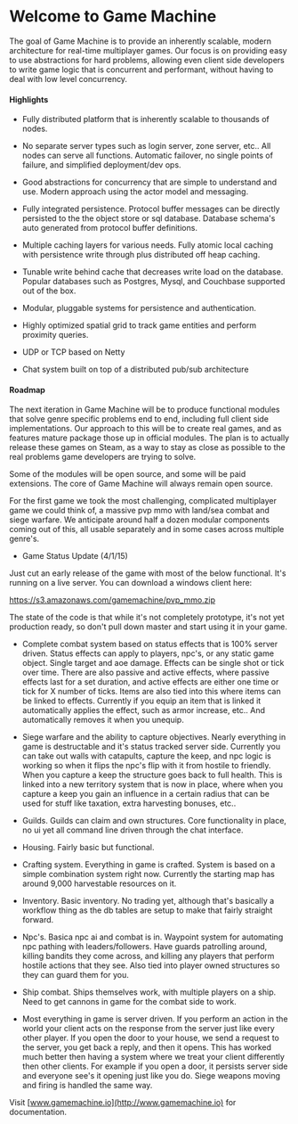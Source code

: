 # Welcome to Game Machine

The goal of Game Machine is to provide an inherently scalable, modern architecture for real-time multiplayer games.  Our focus is on providing easy to use abstractions for hard problems, allowing even client side developers to write game logic that is concurrent and performant, without having to deal with low level concurrency.

#### Highlights

- Fully distributed platform that is inherently scalable to thousands of nodes.

- No separate server types such as login server, zone server, etc..  All nodes can serve all functions.  Automatic failover, no single points of failure, and simplified deployment/dev ops.
 
- Good abstractions for concurrency that are simple to understand and use.  Modern approach using the actor model and messaging.

- Fully integrated persistence.  Protocol buffer messages can be directly persisted to the the object store or sql database.  Database schema's auto generated from protocol buffer definitions.

- Multiple caching layers for various needs.  Fully atomic local caching with persistence write through plus distributed off heap caching.

- Tunable write behind cache that decreases write load on the database.  Popular databases such as Postgres, Mysql, and Couchbase supported out of the box.

-  Modular, pluggable systems for persistence and authentication.

- Highly optimized spatial grid to track game entities and perform proximity queries.

- UDP or TCP based on Netty

- Chat system built on top of a distributed pub/sub architecture


#### Roadmap

The next iteration in Game Machine will be to produce functional modules that solve genre specific problems end to end, including full  client side implementations.  Our approach to this will be to create real games, and as features mature package those up in official modules.  The plan is to actually release these games on Steam, as a way to stay as close as possible to the real problems game developers are trying to solve.


Some of the modules will be open source, and some will be paid extensions.  The core of Game Machine will always remain open source.


For the first game we took the most challenging, complicated multiplayer game we could think of, a massive pvp mmo with land/sea combat and siege warfare.  We anticipate around half a dozen modular components coming out of this, all usable separately and in some cases across multiple genre's.  


* Game Status Update (4/1/15)

Just cut an early release of the game with most of the below functional.  It's running on a live server.  You can download a windows client here:

https://s3.amazonaws.com/gamemachine/pvp_mmo.zip

The state of the code is that while it's not completely prototype, it's not yet production ready, so don't pull down master and start using it in your game.

-  Complete combat system based on status effects that is 100% server driven.  Status effects can apply to players, npc's, or any static game object.  Single target and aoe damage.  Effects can be single shot or tick over time.  There are also passive and active effects, where passive effects last for a set duration, and active effects are either one time or tick for X number of ticks.  Items are also tied into this where items can be linked to effects.  Currently if you equip an item that is linked it automatically applies the effect, such as armor increase, etc..  And automatically removes it when you unequip.

- Siege warfare and the ability to capture objectives.  Nearly everything in game is destructable and it's status tracked server side.  Currently you can take out walls with catapults, capture the keep, and npc logic is working so when it flips the npc's flip with it from hostile to friendly.  When you capture a keep the structure goes back to full health.  This is linked into a new territory system that is now in place, where when you capture a keep you gain an influence in a certain radius that can be used for stuff like taxation, extra harvesting bonuses, etc..

-  Guilds.  Guilds can claim and own structures.  Core functionality in place, no ui yet all command line driven through the chat interface.

-  Housing.  Fairly basic but functional.
 
-  Crafting system.  Everything in game is crafted.  System is based on a simple combination system right now.  Currently the starting map has around 9,000 harvestable resources on it.  

- Inventory.  Basic inventory.  No trading yet, although that's basically a workflow thing as the db tables are setup to make that fairly straight forward.

- Npc's.  Basica npc ai and combat is in.  Waypoint system for automating npc pathing with leaders/followers.  Have guards patrolling around, killing bandits they come across, and killing any players that perform hostile actions that they see.  Also tied into player owned structures so they can guard them for you.

- Ship combat.  Ships themselves work, with multiple players on a ship.  Need to get cannons in game for the combat side to work.

- Most everything in game is server driven.  If you perform an action in the world your client acts on the response from the server just like every other player.  If you open the door to your house, we send a request to the server, you get back a reply, and then it opens.  This has worked much better then having a system where we treat your client differently then other clients.  For example if you open a door, it persists server side and everyone see's it opening just like you do.  Siege weapons moving and firing is handled the same way.


Visit [www.gamemachine.io](http://www.gamemachine.io) for documentation.

